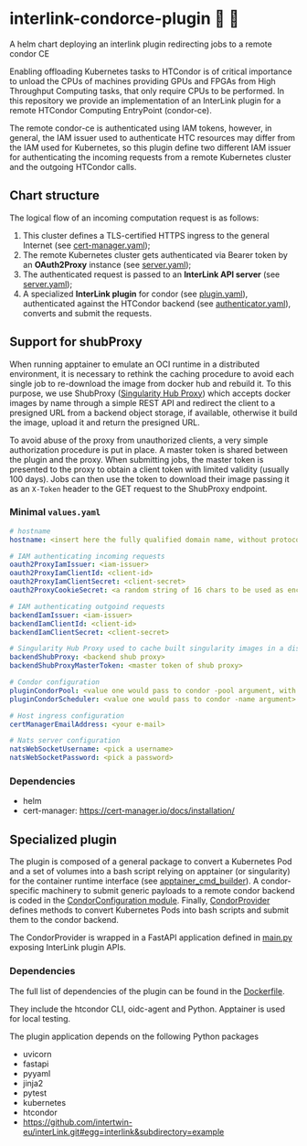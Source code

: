 # interlink-condorce-plugin 🦤 🐍
A helm chart deploying an interlink plugin redirecting jobs to a remote condor CE

Enabling offloading Kubernetes tasks to HTCondor is of critical importance to unload the CPUs of machines providing
GPUs and FPGAs from High Throughput Computing tasks, that only require CPUs to be performed.
In this repository we provide an implementation of an InterLink plugin for a remote HTCondor Computing EntryPoint 
(condor-ce). 

The remote condor-ce is authenticated using IAM tokens, however, in general, the IAM issuer used to 
authenticate HTC resources may differ from the IAM used for Kubernetes, so this plugin define two different IAM 
issuer for authenticating the incoming requests from a remote Kubernetes cluster and the outgoing HTCondor calls.

## Chart structure
The logical flow of an incoming computation request is as follows:
1. This cluster defines a TLS-certified HTTPS ingress to the general Internet
   (see [cert-manager.yaml](templates/cert-manager.yaml)); 
2. The remote Kubernetes cluster gets authenticated via Bearer token by an **OAuth2Proxy** instance
   (see [server.yaml](templates/server.yaml));
3. The authenticated request is passed to an **InterLink API server** (see [server.yaml](templates/server.yaml));
4. A specialized **InterLink plugin** for condor (see [plugin.yaml](templates/plugin.yaml)), 
   authenticated against the HTCondor backend
   (see [authenticator.yaml](templates/authenticator.yaml)), converts and submit the requests.

## Support for shubProxy
When running apptainer to emulate an OCI runtime in a distributed environment, it is necessary to rethink the caching 
procedure to avoid each single job to re-download the image from docker hub and rebuild it.
To this purpose, we use ShubProxy ([Singularity Hub Proxy](github.com/landerlini/shub-proxy)) which accepts docker 
images by name through a simple REST API and redirect the client to a presigned URL from a backend object storage, 
if available, otherwise it build the image, upload it and return the presigned URL.

To avoid abuse of the proxy from unauthorized clients, a very simple authorization procedure is put in place. 
A master token is shared between the plugin and the proxy. When submitting jobs, the master token is presented to 
the proxy to obtain a client token with limited validity (usually 100 days). Jobs can then use the token to download 
their image passing it as an `X-Token` header to the GET request to the ShubProxy endpoint.

### Minimal `values.yaml`

```yaml
# hostname
hostname: <insert here the fully qualified domain name, without protocol>

# IAM authenticating incoming requests
oauth2ProxyIamIssuer: <iam-issuer>
oauth2ProxyIamClientId: <client-id>
oauth2ProxyIamClientSecret: <client-secret>
oauth2ProxyCookieSecret: <a random string of 16 chars to be used as encryption key>

# IAM authenticating outgoind requests
backendIamIssuer: <iam-issuer>
backendIamClientId: <client-id>
backendIamClientSecret: <client-secret>

# Singularity Hub Proxy used to cache built singularity images in a distributed environment
backendShubProxy: <backend shub proxy>
backendShubProxyMasterToken: <master token of shub proxy>

# Condor configuration
pluginCondorPool: <value one would pass to condor -pool argument, with port>
pluginCondorScheduler: <value one would pass to condor -name argument>

# Host ingress configuration
certManagerEmailAddress: <your e-mail>

# Nats server configuration
natsWebSocketUsername: <pick a username>
natsWebSocketPassword: <pick a password>
```

### Dependencies 
 * helm
 * cert-manager: https://cert-manager.io/docs/installation/

## Specialized plugin
The plugin is composed of a general package to convert a Kubernetes Pod and a set of volumes into a bash script 
relying on apptainer (or singularity) for the container runtime interface 
(see [apptainer_cmd_builder](natsprovider/apptainer_cmd_builder)). 
A condor-specific machinery to submit generic payloads to a remote condor backend is coded in the 
[CondorConfiguration module](natsprovider/CondorConfiguration.py).
Finally, [CondorProvider](natsprovider/CondorProvider.py) defines methods to convert Kubernetes Pods into 
bash scripts and submit them to the condor backend. 

The CondorProvider is wrapped in a FastAPI application defined in [main.py](natsplugin.py) exposing InterLink plugin APIs.


### Dependencies 
The full list of dependencies of the plugin can be found in the [Dockerfile](docker/Dockerfile). 

They include the htcondor CLI, oidc-agent and Python. 
Apptainer is used for local testing. 

The plugin application depends on the following Python packages 
 * uvicorn
 * fastapi
 * pyyaml
 * jinja2
 * pytest
 * kubernetes
 * htcondor
 * https://github.com/intertwin-eu/interLink.git#egg=interlink&subdirectory=example
